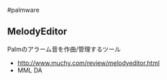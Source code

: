 #palmware


## MelodyEditor

Palmのアラーム音を作曲/管理するツール

* http://www.muchy.com/review/melodyeditor.html
* MML DA


